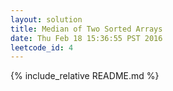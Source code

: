 ```yaml
---
layout: solution
title: Median of Two Sorted Arrays
date: Thu Feb 18 15:36:55 PST 2016
leetcode_id: 4
---
```

{% include_relative README.md %}
